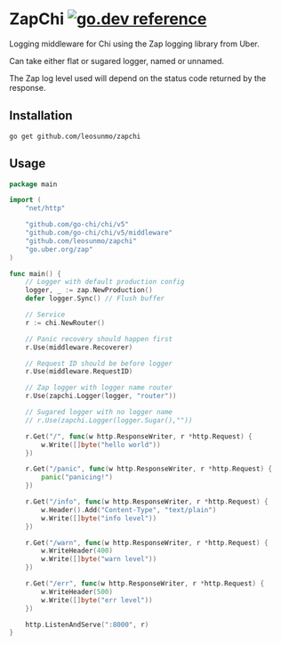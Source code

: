 # ZapChi [![go.dev reference](https://img.shields.io/badge/go.dev-reference-007d9c?logo=go&logoColor=white&style=flat-square)](https://pkg.go.dev/github.com/leosunmo/zapchi)

Logging middleware for Chi using the Zap logging library from Uber.

Can take either flat or sugared logger, named or unnamed.

The Zap log level used will depend on the status code returned by
the response.

## Installation
```
go get github.com/leosunmo/zapchi
```

## Usage
```go
package main

import (
	"net/http"

	"github.com/go-chi/chi/v5"
	"github.com/go-chi/chi/v5/middleware"
	"github.com/leosunmo/zapchi"
	"go.uber.org/zap"
)

func main() {
	// Logger with default production config
	logger, _ := zap.NewProduction()
	defer logger.Sync() // Flush buffer

	// Service
	r := chi.NewRouter()

	// Panic recovery should happen first
	r.Use(middleware.Recoverer)

	// Request ID should be before logger
	r.Use(middleware.RequestID)

	// Zap logger with logger name router
	r.Use(zapchi.Logger(logger, "router"))

	// Sugared logger with no logger name
	// r.Use(zapchi.Logger(logger.Sugar(),""))

	r.Get("/", func(w http.ResponseWriter, r *http.Request) {
		w.Write([]byte("hello world"))
	})

	r.Get("/panic", func(w http.ResponseWriter, r *http.Request) {
		panic("panicing!")
	})

	r.Get("/info", func(w http.ResponseWriter, r *http.Request) {
		w.Header().Add("Content-Type", "text/plain")
		w.Write([]byte("info level"))
	})

	r.Get("/warn", func(w http.ResponseWriter, r *http.Request) {
		w.WriteHeader(400)
		w.Write([]byte("warn level"))
	})

	r.Get("/err", func(w http.ResponseWriter, r *http.Request) {
		w.WriteHeader(500)
		w.Write([]byte("err level"))
	})

	http.ListenAndServe(":8000", r)
}
```
